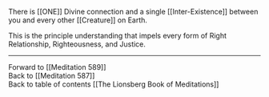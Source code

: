 There is [[ONE]] Divine connection and a single [[Inter-Existence]] between you and every other [[Creature]] on Earth. 

This is the principle understanding that impels every form of Right Relationship, Righteousness, and Justice. 

___

Forward to [[Meditation 589]]  
Back to [[Meditation 587]]  
Back to table of contents [[The Lionsberg Book of Meditations]]  